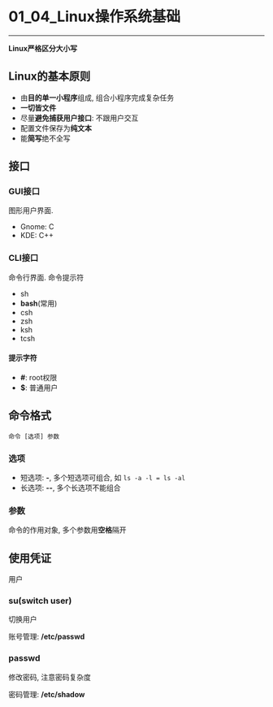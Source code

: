 # 01_04\_Linux操作系统基础

---

**Linux严格区分大小写**

## Linux的基本原则

* 由**目的单一小程序**组成, 组合小程序完成复杂任务
* **一切皆文件**
* 尽量**避免捕获用户接口**: 不跟用户交互
* 配置文件保存为**纯文本**
* 能**简写**绝不全写

## 接口

### GUI接口

图形用户界面.

* Gnome: C
* KDE: C++

### CLI接口

命令行界面. 命令提示符

* sh
* **bash**(常用)
* csh
* zsh
* ksh
* tcsh

#### 提示字符

* **#**: root权限
* **$**: 普通用户

## 命令格式

	命令 [选项] 参数
	
### 选项

* 短选项: **-**, 多个短选项可组合, 如 `ls -a -l = ls -al`
* 长选项: **--**, 多个长选项不能组合

### 参数

命令的作用对象, 多个参数用**空格**隔开

## 使用凭证

用户

### su(switch user)

切换用户

账号管理: **/etc/passwd**

### passwd

修改密码, 注意密码复杂度

密码管理: **/etc/shadow**

